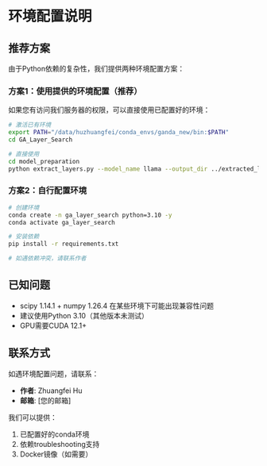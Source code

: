 # 环境配置说明

## 推荐方案

由于Python依赖的复杂性，我们提供两种环境配置方案：

### 方案1：使用提供的环境配置（推荐）

如果您有访问我们服务器的权限，可以直接使用已配置好的环境：

```bash
# 激活已有环境
export PATH="/data/huzhuangfei/conda_envs/ganda_new/bin:$PATH"
cd GA_Layer_Search

# 直接使用
cd model_preparation
python extract_layers.py --model_name llama --output_dir ../extracted_llama_layers
```

### 方案2：自行配置环境

```bash
# 创建环境
conda create -n ga_layer_search python=3.10 -y
conda activate ga_layer_search

# 安装依赖
pip install -r requirements.txt

# 如遇依赖冲突，请联系作者
```

## 已知问题

- scipy 1.14.1 + numpy 1.26.4 在某些环境下可能出现兼容性问题
- 建议使用Python 3.10（其他版本未测试）
- GPU需要CUDA 12.1+

## 联系方式

如遇环境配置问题，请联系：
- **作者**: Zhuangfei Hu
- **邮箱**: [您的邮箱]

我们可以提供：
1. 已配置好的conda环境
2. 依赖troubleshooting支持
3. Docker镜像（如需要）

